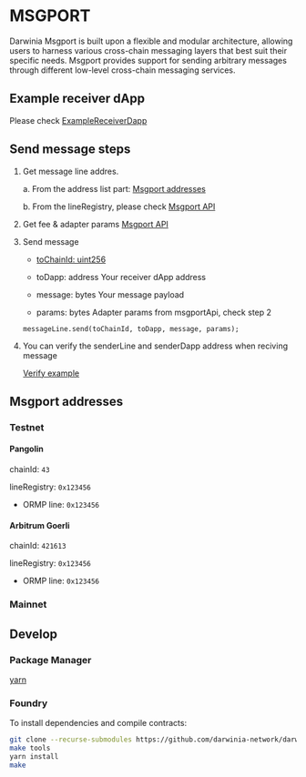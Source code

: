 # MSGPORT

Darwinia Msgport is built upon a flexible and modular architecture, allowing users to harness various cross-chain messaging layers that best suit their specific needs. Msgport provides support for sending arbitrary messages through different low-level cross-chain messaging services.

## Example receiver dApp

Please check [ExampleReceiverDapp](https://github.com/darwinia-network/darwinia-msgport/blob/main/contracts/examples/ExampleReceiverDapp.sol)

## Send message steps

1. Get message line addres.

    a. From the address list part: [Msgport addresses](#msgport-addresses)

    b. From the lineRegistry, please check [Msgport API](https://github.com/darwinia-network/feestimi/blob/main/README.md)

2. Get fee & adapter params [Msgport API](https://github.com/darwinia-network/feestimi/blob/main/README.md)

3. Send message

    - [toChainId: uint256](#msgport-addresses)

    - toDapp: address Your receiver dApp address

    - message: bytes Your message payload

    - params: bytes Adapter params from msgportApi, check step 2

    ```sol
    messageLine.send(toChainId, toDapp, message, params);
    ```

4. You can verify the senderLine and senderDapp address when reciving message

    [Verify example](https://github.com/darwinia-network/darwinia-msgport/blob/main/contracts/examples/ExampleReceiverDapp.sol#L20)

## Msgport addresses

### Testnet

#### Pangolin

chainId: `43`

lineRegistry: `0x123456`

- ORMP line: `0x123456`

#### Arbitrum Goerli

chainId: `421613`

lineRegistry: `0x123456`

- ORMP line: `0x123456`

### Mainnet

## Develop

### Package Manager

[yarn](https://yarnpkg.com/getting-started)

### Foundry

To install dependencies and compile contracts:

```sh
git clone --recurse-submodules https://github.com/darwinia-network/darwinia-msgport.git && cd darwinia-msgport
make tools
yarn install
make
```

